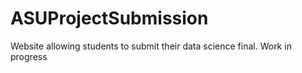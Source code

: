 # ASUProjectSubmission
Website allowing students to submit their data science final. Work in progress

